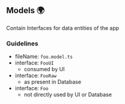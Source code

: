 ## Models 🌍

Contain Interfaces for data entities of the app

### Guidelines
- fileName: ```foo.model.ts```
- interface: ```FooUI``` 
  - consumed by UI
- interface: ```FooRaw```
  - as present in Database
- interface: ```Foo```
  - not directly used by UI or Database
  
